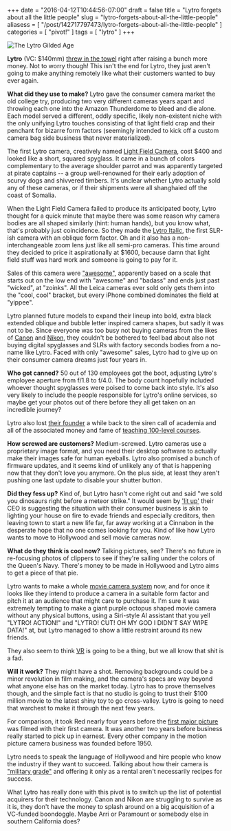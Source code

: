 +++
date = "2016-04-12T10:44:56-07:00"
draft = false
title = "Lytro forgets about all the little people"
slug = "lytro-forgets-about-all-the-little-people"
aliasess = [ "/post/142717797473/lytro-forgets-about-all-the-little-people" ]
categories = [ "pivot!" ]
tags = [ "lytro" ]
+++

![The Lytro Gilded Age](https://dumbfunded.imgix.net/stroller.jpg?w=640&h=440&fit=crop&auto=format&q=90 "Lytro! Camera! Action!")

**Lytro** (VC: $140mm) [threw in the towel](http://www.mirrorlessrumors.com/lytro-gives-up-his-photobusiness/) right after raising a bunch more money. Not to 
worry though! This isn't the end for Lytro, they just aren't going to make anything remotely like what their customers wanted to buy ever again.

<!--more-->

**What did they use to make?** Lytro gave the consumer camera market the old college try, producing two very different cameras years apart and throwing each 
one into the Amazon Thunderdome to bleed and die alone. Each model served a different, oddly specific, likely non-existent niche with the only unifying Lytro 
touches consisting of that light field crap and their penchant for bizarre form factors (seemingly intended to kick off a custom camera bag side business that 
never materialized).

The first Lytro camera, creatively named [Light Field Camera](http://www.dpreview.com/articles/4755156977/lytrocameraannounced), cost $400 and looked like a 
short, squared spyglass. It came in a bunch of colors complementary to the average shoulder parrot and was apparently targeted at pirate captains -- a group 
well-renowned for their early adoption of scurvy dogs and shivvered timbers. It's unclear whether Lytro actually sold any of these cameras, or if their 
shipments were all shanghaied off the coast of Somalia.

When the Light Field Camera failed to produce its anticipated booty, Lytro thought for a quick minute that maybe there was some reason why camera bodies are 
all shaped similarly (hint: human hands), but you know what, that's probably just coincidence. So they made the [Lytro 
Italic](http://www.dpreview.com/articles/5591433745/lytro-announces-illum-light-field-camera), the first SLR-ish camera with an oblique form factor. Oh and it 
also has a non-interchangeable zoom lens just like all semi-pro cameras. This time around they decided to price it aspirationally at $1600, because damn that 
light field stuff was hard work and someone is going to pay for it.

Sales of this camera were ["awesome"](http://fortune.com/2014/11/06/camera-startup-lytro-makes-enterprise-gamble/), apparently based on a scale that starts 
out on the low end with "awesome" and "badass" and ends just past "wicked", at "zoinks". All the Leica cameras ever sold only gets them into the "cool, cool" 
bracket, but every iPhone combined dominates the field at "yippee".

Lytro planned future models to expand their lineup into bold, extra black extended oblique and bubble letter inspired camera shapes, but sadly it was not to 
be. Since everyone was too busy not buying cameras from the likes of 
[Canon](http://www.dpreview.com/articles/5928296460/canon-q4-earnings-report-shows-camera-sales-are-down) and 
[Nikon](http://www.amateurphotographer.co.uk/latest/photo-news/nikon-is-latest-camera-maker-to-suffer-sales-drop-65540), they couldn't be bothered to feel bad 
about also not buying digital spyglasses and SLRs with factory seconds bodies from a no-name like Lytro. Faced with only "awesome" sales, Lytro had to give up 
on their consumer camera dreams just four years in.

**Who got canned?** 50 out of 130 employees got the boot, adjusting Lytro's employee aperture from f/1.8 to f/4.0. The body count hopefully included whoever 
thought spyglasses were poised to come back into style. It's also very likely to include the people responsible for Lytro's online services, so maybe get your 
photos out of there before they all get taken on an incredible journey?

Lytro also lost [their founder](http://recode.net/2014/11/25/lytro-chairman-to-take-post-as-berkeley-professor-in-2015/) a while back to the siren call of 
academia and all of the associated money and fame of [teaching 100-level courses](https://www.eecs.berkeley.edu/Courses/Data/214.html).

**How screwed are customers?** Medium-screwed. Lytro cameras use a proprietary image format, and you need their desktop software to actually make their images 
safe for human eyeballs. Lytro also promised a bunch of firmware updates, and it seems kind of unlikely any of that is happening now that they don't love you 
anymore. On the plus side, at least they aren't pushing one last update to disable your shutter button.

**Did they fess up?** Kind of, but Lytro hasn't come right out and said "we sold you dinosaurs right before a meteor strike." It would seem by ['lit 
up'](https://backchannel.com/war-stories-why-i-lit-up-lytro-b46124da32a6) their CEO is suggesting the situation with their consumer business is akin to 
lighting your house on fire to evade friends and especially creditors, then leaving town to start a new life far, far away working at a Cinnabon in the 
desperate hope that no one  comes looking for you. Kind of like how Lytro wants to move to Hollywood and sell movie cameras now.

**What do they think is cool now?** Talking pictures, see? There's no future in re-focusing photos of clippers to see if they're sailing under the colors of 
the Queen's Navy. There's money to be made in Hollywood and Lytro aims to get a piece of that pie.

Lytro wants to make a whole [movie camera system](https://lytro.com/cinema) now, and for once it looks like they intend to produce a camera in a suitable form 
factor and pitch it at an audience that might care to purchase it. I'm sure it was extremely tempting to make a giant purple octopus shaped movie camera 
without any physical buttons, using a Siri-style AI assistant that you yell "LYTRO! ACTION!" and "LYTRO! CUT! OH MY GOD I DIDN'T SAY WIPE DATA!" at, but Lytro 
managed to show a little restraint around its new friends.

They also seem to think [VR](https://www.lytro.com/immerge) is going to be a thing, but we all know that shit is a fad.

**Will it work?** They might have a shot. Removing backgrounds could be a minor revolution in film making, and the camera's specs are way beyond what anyone 
else has on the market today. Lytro has to prove themselves though, and the simple fact is that no studio is going to trust their $100 million movie to the 
latest shiny toy to go cross-valley. Lytro is going to need that warchest to make it through the next few years.

For comparison, it took Red nearly four years before the [first major picture](http://www.imdb.com/title/tt0892255/) was filmed with their first camera. It 
was another two years before business really started to pick up in earnest. Every other company in the motion picture camera business was founded before 1950.

Lytro needs to speak the language of Hollywood and hire people who know the industry if they want to succeed. Talking about how their camera is ["military 
grade"](http://techcrunch.com/2016/04/11/lytro-cinema-is-giving-filmmakers-400-gigabytes-per-second-of-creative-freedom/) and offering it only as a rental 
aren't necessarily recipes for success.

What Lytro has really done with this pivot is to switch up the list of potential acquirers for their technology. Canon and Nikon are struggling to survive as 
it is, they don't have the money to splash around on a big acquisition of a VC-funded boondoggle. Maybe Arri or Paramount or somebody else in southern 
California does?
